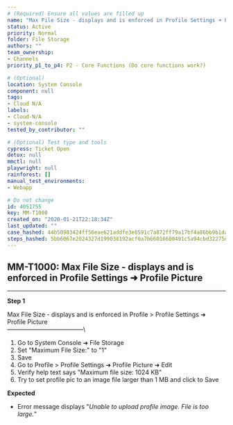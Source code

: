 ```yaml
---
# (Required) Ensure all values are filled up
name: "Max File Size - displays and is enforced in Profile Settings ➜ Profile Picture"
status: Active
priority: Normal
folder: File Storage
authors: ""
team_ownership: 
- Channels
priority_p1_to_p4: P2 - Core Functions (Do core functions work?)

# (Optional)
location: System Console
component: null
tags: 
- Cloud N/A
labels: 
- Cloud-N/A
- system-console
tested_by_contributor: ""

# (Optional) Test type and tools
cypress: Ticket Open
detox: null
mmctl: null
playwright: null
rainforest: []
manual_test_environments: 
- Webapp

# Do not change
id: 4051755
key: MM-T1000
created_on: "2020-01-21T22:18:34Z"
last_updated: ""
case_hashed: 44b50983424ff56eae621addfe3e8591c7a872ff79a17bf4a86bb9b1daccec975e992bd2b9129778761af0c20d62acf7
steps_hashed: 5bb6067e2024327d199038192acf0a7b66016600491c5a94cbd32275ea8eb292ba57ff283544cb32975529ceeeebe03a
---
```


<!-- (Auto-generated) Based on frontmatter's "key" and "name" -->

## MM-T1000: Max File Size - displays and is enforced in Profile Settings ➜ Profile Picture

---

**Step 1**

Max File Size - displays and is enforced in Profile > Profile Settings ➜ Profile Picture\
–––––––––––––––––––––––––\\

1. Go to System Console ➜ File Storage
2. Set "Maximum File Size:" to "1"
3. Save
4. Go to Profile > Profile Settings ➜ Profile Picture ➜ Edit
5. Verify help text says "Maximum file size: 1024 KB"
6. Try to set profile pic to an image file larger than 1 MB and click to Save

**Expected**

- Error message displays "_Unable to upload profile image. File is too large._"
